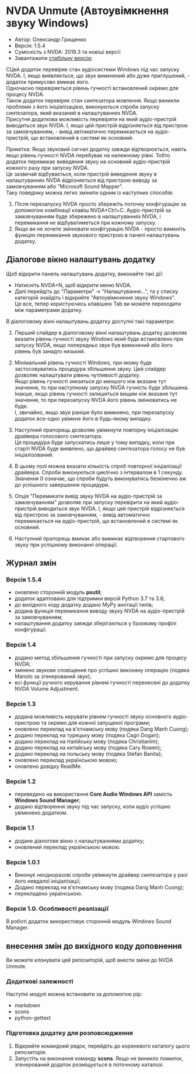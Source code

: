 # NVDA Unmute (Автоувімкнення звуку Windows)

* Автор: Олександр Грищенко
* Версія: 1.5.4
* Сумісність з NVDA: 2019.3 та новіші версії
* Завантажити [стабільну версію][1]

СЦей додаток перевіряє стан аудіосистеми Windows під час запуску NVDA. І, якщо виявляється, що звук вимкнений або дуже приглушений, - додаток примусово вмикає його.  
Одночасно перевіряється рівень гучності встановлений окремо для процесу NVDA.  
Також додаток перевіряє стан синтезатора мовлення. Якщо виникли проблеми з його ініціалізацією, виконуються спроби запуску синтезатора, який вказаний в налаштуваннях NVDA.  
Присутня додаткова можливість перевіряти на який аудіо-пристрій виводиться звук NVDA. І, якщо цей пристрій відрізняється від пристрою за замовчуванням, - вивід автоматично перемикається на аудіо-пристрій, що встановлений в системі як основний.

Примітка: Якщо звуковий сигнал додатку завжди відтворюється, навіть якщо рівень гучності NVDA перебуває на належному рівні. Тобто додаток перемикає виведення звуку на основний аудіо-пристрій кожного разу при запуску NVDA.  
Це зазвичай відбувається, коли пристрій виведення звуку в налаштуваннях NVDA відрізняється від пристрою виводу за замовчуванням або "Microsoft Sound Mapper".  
Таку поведінку можна легко змінити одним із наступних способів:

1. Після перезапуску NVDA просто збережіть поточну конфігурацію за допомогою комбінації клавіш NVDA+Ctrl+C. Аудіо-пристрій за замовчуванням буде збережено в налаштуваннях NVDA, і перемикання не відбуватиметься при кожному запуску.
2. Якщо ви не хочете змінювати конфігурацію NVDA - просто вимкніть функцію перемикання звукового пристрою в панелі налаштувань додатку.

## Діалогове вікно налаштувань додатку
Щоб відкрити панель налаштувань додатку, виконайте такі дії:

* Натисніть NVDA+N, щоб відкрити меню NVDA.
* Далі перейдіть до "Параметри" -> "Налаштування...", та у списку категорій знайдіть і відкрийте "Автоувімкнення звуку Windows".  
Це все, тепер користуючись клавішею Tab ви можете переходити між параметрами додатку.

В діалоговому вікні налаштувань додатку доступні такі параметри:

1. Перший слайдер в діалоговому вікні налаштувань додатку дозволяє вказати рівень гучності звуку Windows який буде встановлено при запуску NVDA, якщо попередньо звук був вимкнений або його рівень був занадто низький.

2. Мінімальний рівень гучності Windows, при якому буде застосовуватись процедура збільшення звуку. Цей слайдер дозволяє налаштувати рівень чутливості додатку.  
Якщо рівень гучності знизиться до меншого ніж вказане тут значення, то при наступному запуску NVDA гучність буде збільшена.  
Інакше, якщо рівень гучності залишиться вищим ніж вказане тут значення, то при перезапуску NVDA його рівень змінюватись не буде.  
І, звичайно, якщо звук раніше було вимкнено, при перезапуску додаток все-одно увімкне його в будь-якому випадку.

3. Наступний прапорець дозволяє увімкнути повторну ініціалізацію драйвера голосового синтезатора.  
Ця процедура буде запускатись лише у тому випадку, коли при старті NVDA буде виявлено, що драйвер синтезатора голосу не був ініціалізований.

4. В цьому полі можна вказати кількість спроб повторної ініціалізації драйвера. Спроби виконуються циклічно з інтервалом в 1 секунду. Значення 0 означає, що спроби будуть виконуватись безкінечно аж до успішного завершення процедури.

5. Опція "Перемикати вивід звуку NVDA на аудіо-пристрій за замовчуванням" дозволяє при запуску перевірити на який аудіо-пристрій виводиться звук NVDA. І, якщо цей пристрій відрізняється від пристрою за замовчуванням, - вивід автоматично перемикається на аудіо-пристрій, що встановлений в системі як основний.

6. Наступний прапорець вмикає або вимикає відтворення стартового звуку при успішному виконанні операції.

## Журнал змін

### Версія 1.5.4
* оновлено сторонній модуль **psutil**;
* додаток адаптовано для підтримки версій Python 3.7 та 3.8;
* до вихідного коду додатку додано MyPy анотації типів;
* додана функція перемикання виводу звуку NVDA на аудіо-пристрій за замовчуванням;
* налаштування додатку завжди зберігаються у базовому профілі конфігурації.

### Версія 1.4
* додано метод збільшення гучності при запуску окремо для процесу NVDA;
* змінено звукове сповіщення про успішно виконану операцію (подяка Manolo за згенерований звук);
* всі функції ручного керування рівнем гучності перенесені до додатку NVDA Volume Adjustment.

### Версія 1.3
* додана можливість керувати рівнем гучності звуку основного аудіо-пристрою та окремо для кожної запущеної програми;
* оновлено переклад на в'єтнамську мову (подяка Dang Manh Cuong);
* додано переклад на турецьку мову (подяка Cagri Dogan);
* додано переклад на італійську мову (подяка Christianlm);
* додано переклад на китайську мову (подяка Cary Rowen);
* додано переклад на польську мову (подяка Stefan Banita);
* оновлено переклад українською мовою;
* оновлено довідку ReadMe.

### Версія 1.2
* переведено на використання **Core Audio Windows API** замість **Windows Sound Manager**;
* додано відтворення звуку під час запуску, коли аудіо успішно увімкнено додатком.

### Версія 1.1
* додане діалогове вікно з налаштуваннями додатку;
* оновлений переклад українською мовою.

### Версія 1.0.1
* Виконує неодноразові спроби увімкнути драйвер синтезатора у разі його невдалої ініціалізації;
* Додано переклад на в'єтнамську мову (подяка Dang Manh Cuong);
* перекладено українською.

### Версія 1.0. Особливості реалізації
В роботі додаток використовує сторонній модуль Windows Sound Manager.

## внесення змін до вихідного коду доповнення
Ви можете клонувати цей репозиторій, щоб внести зміни до NVDA Unmute.

### Додаткові залежності
Наступні модулі можна встановити за допомогою pip:

- markdown
- scons
- python-gettext

### Підготовка додатку для розповсюдження
1. Відкрийте командний рядок, перейдіть до кореневого каталогу цього репозиторія.
2. Запустіть на виконання команду **scons**. Якщо не виникло помилок, згенерований додаток розміщується в поточному каталозі.

[1]: https://github.com/grisov/Unmute/releases/download/latest/unmute-1.5.4.nvda-addon
